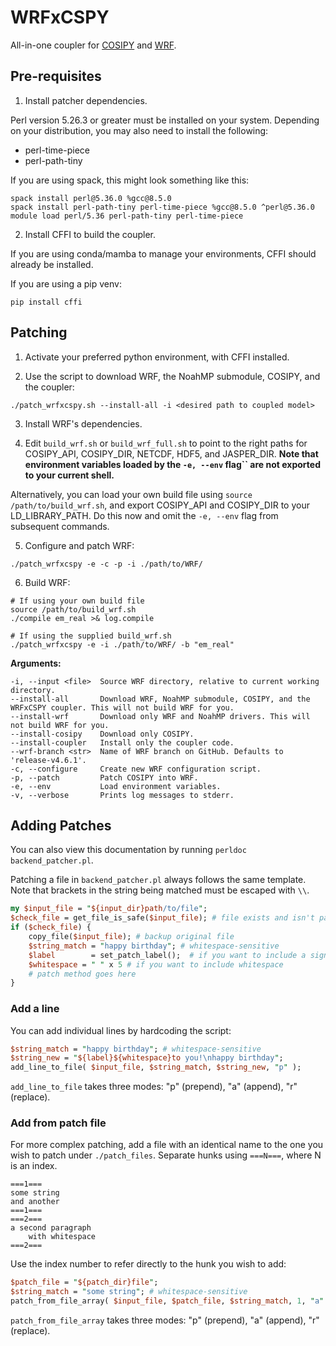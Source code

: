 # WRFxCSPY

All-in-one coupler for [COSIPY](https://cosipy.readthedocs.io) and [WRF](https://github.com/wrf-model/WRF).

## Pre-requisites

1. Install patcher dependencies.

Perl version 5.26.3 or greater must be installed on your system.
Depending on your distribution, you may also need to install the following:

* perl-time-piece
* perl-path-tiny

If you are using spack, this might look something like this:

```console
spack install perl@5.36.0 %gcc@8.5.0
spack install perl-path-tiny perl-time-piece %gcc@8.5.0 ^perl@5.36.0
module load perl/5.36 perl-path-tiny perl-time-piece
```

2. Install CFFI to build the coupler.

If you are using conda/mamba to manage your environments, CFFI should already be installed.

If you are using a pip venv:
```console
pip install cffi
```

## Patching

1. Activate your preferred python environment, with CFFI installed.

2. Use the script to download WRF, the NoahMP submodule, COSIPY, and the coupler:
```console
./patch_wrfxcspy.sh --install-all -i <desired path to coupled model>
```

3. Install WRF's dependencies.

4. Edit ``build_wrf.sh`` or ``build_wrf_full.sh`` to point to the right paths for COSIPY_API, COSIPY_DIR, NETCDF, HDF5, and JASPER_DIR.
**Note that environment variables loaded by the ``-e, --env`` flag`` are not exported to your current shell.**

Alternatively, you can load your own build file using ``source /path/to/build_wrf.sh``, and export COSIPY_API and COSIPY_DIR to your LD_LIBRARY_PATH.
Do this now and omit the ``-e, --env`` flag from subsequent commands.

5. Configure and patch WRF:
```console
./patch_wrfxcspy -e -c -p -i ./path/to/WRF/
```

6. Build WRF: 

```console
# If using your own build file
source /path/to/build_wrf.sh
./compile em_real >& log.compile

# If using the supplied build_wrf.sh
./patch_wrfxcspy -e -i ./path/to/WRF/ -b "em_real"
```

**Arguments:**

```properties
-i, --input <file>  Source WRF directory, relative to current working directory.
--install-all       Download WRF, NoahMP submodule, COSIPY, and the WRFxCSPY coupler. This will not build WRF for you.
--install-wrf       Download only WRF and NoahMP drivers. This will not build WRF for you.
--install-cosipy    Download only COSIPY.
--install-coupler   Install only the coupler code.
--wrf-branch <str>  Name of WRF branch on GitHub. Defaults to 'release-v4.6.1'.
-c, --configure     Create new WRF configuration script.
-p, --patch         Patch COSIPY into WRF.
-e, --env           Load environment variables.
-v, --verbose       Prints log messages to stderr.
```

## Adding Patches

You can also view this documentation by running ``perldoc backend_patcher.pl``.

Patching a file in ``backend_patcher.pl`` always follows the same template.
Note that brackets in the string being matched must be escaped with ``\\``.

```perl
my $input_file = "${input_dir}path/to/file";
$check_file = get_file_is_safe($input_file); # file exists and isn't patched
if ($check_file) {
    copy_file($input_file); # backup original file
    $string_match = "happy birthday"; # whitespace-sensitive
    $label        = set_patch_label();  # if you want to include a signature
    $whitespace = " " x 5 # if you want to include whitespace
    # patch method goes here
}
```

### Add a line

You can add individual lines by hardcoding the script:

```perl
$string_match = "happy birthday"; # whitespace-sensitive
$string_new = "${label}${whitespace}to you!\nhappy birthday";
add_line_to_file( $input_file, $string_match, $string_new, "p" );
```
``add_line_to_file`` takes three modes: "p" (prepend), "a" (append), "r" (replace).

### Add from patch file

For more complex patching, add a file with an identical name to the one you wish to patch under ``./patch_files``.
Separate hunks using ``===N===``, where N is an index.

```
===1===
some string
and another
===1===
===2===
a second paragraph
    with whitespace
===2===
```

Use the index number to refer directly to the hunk you wish to add:

```perl
$patch_file = "${patch_dir}file";
$string_match = "some string"; # whitespace-sensitive
patch_from_file_array( $input_file, $patch_file, $string_match, 1, "a" );
```

``patch_from_file_array`` takes three modes: "p" (prepend), "a" (append), "r" (replace).
